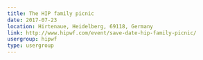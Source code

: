 ```yaml
---
title: The HIP family picnic
date: 2017-07-23
location: Hirtenaue, Heidelberg, 69118, Germany
link: http://www.hipwf.com/event/save-date-hip-family-picnic/
usergroup: hipwf
type: usergroup
---
```

